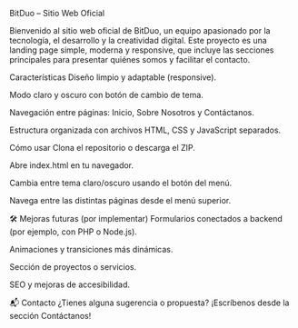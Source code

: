 BitDuo – Sitio Web Oficial 

Bienvenido al sitio web oficial de BitDuo, un equipo apasionado por la tecnología, el desarrollo y la creatividad digital.
Este proyecto es una landing page simple, moderna y responsive, que incluye las secciones principales para presentar quiénes somos y facilitar el contacto.

Características
Diseño limpio y adaptable (responsive).

Modo claro y oscuro con botón de cambio de tema.

Navegación entre páginas: Inicio, Sobre Nosotros y Contáctanos.

Estructura organizada con archivos HTML, CSS y JavaScript separados.

Cómo usar
Clona el repositorio o descarga el ZIP.

Abre index.html en tu navegador.

Cambia entre tema claro/oscuro usando el botón del menú.

Navega entre las distintas páginas desde el menú superior.

🛠️ Mejoras futuras (por implementar)
Formularios conectados a backend (por ejemplo, con PHP o Node.js).

Animaciones y transiciones más dinámicas.

Sección de proyectos o servicios.

SEO y mejoras de accesibilidad.

📬 Contacto
¿Tienes alguna sugerencia o propuesta?
¡Escríbenos desde la sección Contáctanos!
